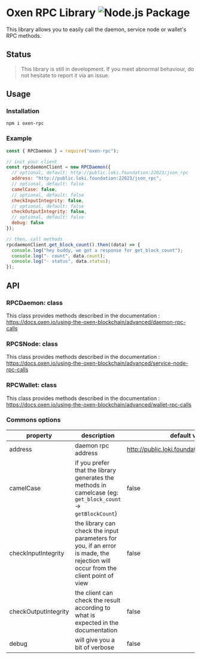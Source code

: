 # Oxen RPC Library ![Node.js Package](https://github.com/0d101/oxen-rpc/workflows/Node.js%20Package/badge.svg)

This library allows you to easily call the daemon, service node or wallet's RPC methods.

## Status

> This library is still in development. If you meet abnormal behaviour, do not hesitate to report it via an issue.

## Usage

### Installation

```
npm i oxen-rpc
```

### Example

```js
const { RPCDaemon } = require("oxen-rpc");

// init your client
const rpcdaemonClient = new RPCDaemon({
  // optional, default: http://public.loki.foundation:22023/json_rpc
  address: "http://public.loki.foundation:22023/json_rpc",
  // optional, default: false
  camelCase: false,
  // optional, default: false
  checkInputIntegrity: false,
  // optional, default: false
  checkOutputIntegrity: false,
  // optional, default: false
  debug: false
});

// then, call methods
rpcdaemonClient.get_block_count().then((data) => {
  console.log("hey buddy, we got a response for get_block_count");
  console.log("- count", data.count);
  console.log("- status", data.status);
});
```

## API

### RPCDaemon: class

This class provides methods described in the documentation : https://docs.oxen.io/using-the-oxen-blockchain/advanced/daemon-rpc-calls

### RPCSNode: class

This class provides methods described in the documentation : https://docs.oxen.io/using-the-oxen-blockchain/advanced/service-node-rpc-calls

### RPCWallet: class

This class provides methods described in the documentation : https://docs.oxen.io/using-the-oxen-blockchain/advanced/wallet-rpc-calls

### Commons options

| property             | description                                                                                                                     | default value                                |
| -------------------- | ------------------------------------------------------------------------------------------------------------------------------- | -------------------------------------------- |
| address              | daemon rpc address                                                                                                              | http://public.loki.foundation:22023/json_rpc |
| camelCase            | if you prefer that the library generates the methods in camelcase (eg: `get_block_count` -> `getBlockCount`)                    | false                                        |
| checkInputIntegrity  | the library can check the input parameters for you, if an error is made, the rejection will occur from the client point of view | false                                        |
| checkOutputIntegrity | the client can check the result according to what is expected in the documentation                                              | false                                        |
| debug                | will give you a bit of verbose                                                                                                  | false                                        |
